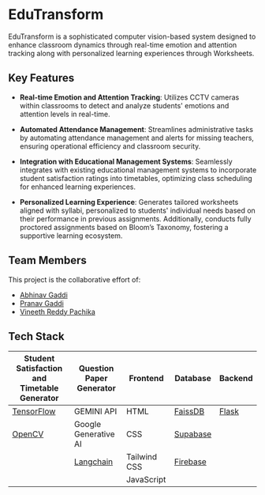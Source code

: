 # EduTransform

EduTransform is a sophisticated computer vision-based system designed to enhance classroom dynamics through real-time emotion and attention tracking along with personalized learning experiences through Worksheets.

## Key Features
- **Real-time Emotion and Attention Tracking**: Utilizes CCTV cameras within classrooms to detect and analyze students' emotions and attention levels in real-time.
  
- **Automated Attendance Management**: Streamlines administrative tasks by automating attendance management and alerts for missing teachers, ensuring operational efficiency and classroom security.
  
- **Integration with Educational Management Systems**: Seamlessly integrates with existing educational management systems to incorporate student satisfaction ratings into timetables, optimizing class scheduling for enhanced learning experiences.
  
- **Personalized Learning Experience**: Generates tailored worksheets aligned with syllabi, personalized to students' individual needs based on their performance in previous assignments. Additionally, conducts fully proctored assignments based on Bloom’s Taxonomy, fostering a supportive learning ecosystem.

## Team Members
This project is the collaborative effort of:
- [Abhinav Gaddi](https://github.com/AbhiRox6?tab=repositories)
- [Pranav Gaddi](https://github.com/Enyalius6)
- [Vineeth Reddy Pachika](https://github.com/void4002)

## Tech Stack

| **Student Satisfaction and Timetable Generator** | **Question Paper Generator**         | **Frontend**  | **Database**                         | **Backend**                                |
|-------------------------------------------------|---------------------------------------|---------------|--------------------------------------|--------------------------------------------|
| [TensorFlow](https://www.tensorflow.org/)       | GEMINI API                            | HTML          | [FaissDB](https://faiss.ai/)         | [Flask](https://flask.palletsprojects.com/en/2.1.x/) |
| [OpenCV](https://opencv.org/)                   | Google Generative AI                  | CSS           | [Supabase](https://supabase.io/docs) |                                            |
|                                                 | [Langchain](https://python.langchain.com/docs/get_started/introduction/) | Tailwind CSS | [Firebase](https://firebase.google.com/docs) |                                            |
|                                                 |                                       | JavaScript    |                                      |                                            |
